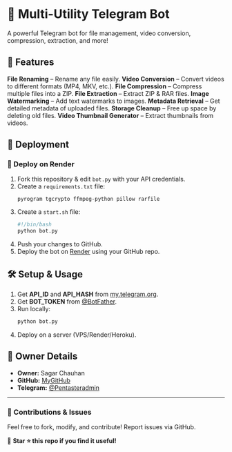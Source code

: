 # 📂 Multi-Utility Telegram Bot

A powerful Telegram bot for file management, video conversion, compression, extraction, and more!

## 🌟 Features
**File Renaming** – Rename any file easily.
**Video Conversion** – Convert videos to different formats (MP4, MKV, etc.).
**File Compression** – Compress multiple files into a ZIP.
**File Extraction** – Extract ZIP & RAR files.
**Image Watermarking** – Add text watermarks to images.
**Metadata Retrieval** – Get detailed metadata of uploaded files.
**Storage Cleanup** – Free up space by deleting old files.
**Video Thumbnail Generator** – Extract thumbnails from videos.

## 🚀 Deployment

### 🔹 Deploy on **Render**
1. Fork this repository & edit `bot.py` with your API credentials.
2. Create a `requirements.txt` file:
   ```
   pyrogram tgcrypto ffmpeg-python pillow rarfile
   ```
3. Create a `start.sh` file:
   ```bash
   #!/bin/bash
   python bot.py
   ```
4. Push your changes to GitHub.
5. Deploy the bot on [Render](https://render.com/) using your GitHub repo.

## 🛠 Setup & Usage
1. Get **API_ID** and **API_HASH** from [my.telegram.org](https://my.telegram.org/apps).
2. Get **BOT_TOKEN** from [@BotFather](https://t.me/BotFather).
3. Run locally:
   ```bash
   python bot.py
   ```
4. Deploy on a server (VPS/Render/Heroku).

## 👤 Owner Details
- **Owner:** Sagar Chauhan
- **GitHub:** [MyGitHub](https://github.com/sagarchauhansk)
- **Telegram:** [@Pentasteradmin](https://t.me/Pentasteradmin)

---
### 📢 Contributions & Issues
Feel free to fork, modify, and contribute! Report issues via GitHub.

🔹 **Star ⭐ this repo if you find it useful!**

